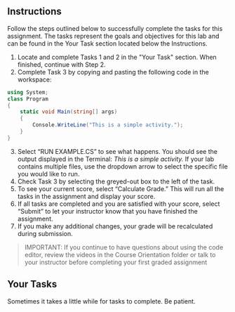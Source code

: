 ## Instructions

Follow the steps outlined below to successfully complete the tasks for this assignment. The tasks represent the goals and objectives for this lab and can be found in the Your Task section located below the Instructions.

1. Locate and complete Tasks 1 and 2 in the "Your Task" section. When finished, continue with Step 2.
2. Complete Task 3 by copying and pasting the following code in the workspace:

```csharp
using System;
class Program
{
    static void Main(string[] args)
    {
        Console.WriteLine("This is a simple activity.");
    }
}
```

3. Select “RUN EXAMPLE.CS” to see what happens. You should see the output displayed in the Terminal: _This is a simple activity._ If your lab contains multiple files, use the dropdown arrow to select the specific file you would like to run.
4. Check Task 3 by selecting the greyed-out box to the left of the task.
5. To see your current score, select “Calculate Grade.” This will run all the tasks in the assignment and display your score.
6. If all tasks are completed and you are satisfied with your score, select “Submit” to let your instructor know that you have finished the assignment.
7. If you make any additional changes, your grade will be recalculated during submission.

> IMPORTANT: If you continue to have questions about using the code editor, review the videos in the Course Orientation folder or talk to your instructor before completing your first graded assignment

## Your Tasks

Sometimes it takes a little while for tasks to complete. Be patient.

